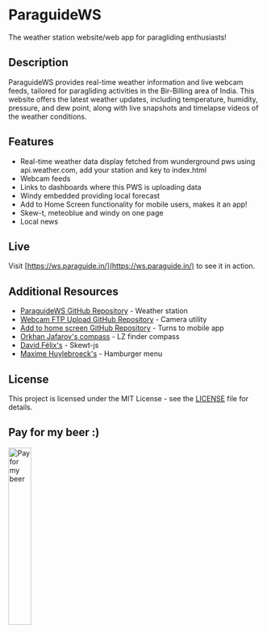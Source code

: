 # ParaguideWS

The weather station website/web app for paragliding enthusiasts!

## Description

ParaguideWS provides real-time weather information and live webcam feeds, tailored for paragliding activities in the Bir-Billing area of India. This website offers the latest weather updates, including temperature, humidity, pressure, and dew point, along with live snapshots and timelapse videos of the weather conditions.

## Features

- Real-time weather data display fetched from wunderground pws using api.weather.com, add your station and key to index.html
- Webcam feeds
- Links to dashboards where this PWS is uploading data
- Windy embedded providing local forecast
- Add to Home Screen functionality for mobile users, makes it an app!
- Skew-t, meteoblue and windy on one page
- Local news

## Live

Visit [https://ws.paraguide.in/](https://ws.paraguide.in/) to see it in action.

## Additional Resources

- [ParaguideWS GitHub Repository](https://github.com/cyberorg/ParaguideWS) - Weather station
- [Webcam FTP Upload GitHub Repository](https://github.com/cyberorg/webcam-ftp-upload) - Camera utility
- [Add to home screen GitHub Repository](https://github.com/philfung/add-to-homescreen) - Turns to mobile app
- [Orkhan Jafarov's compass](https://dev.to/orkhanjafarovr/real-compass-on-mobile-browsers-with-javascript-3emi) - LZ finder compass
- [David Félix's](https://github.com/dfelix/skewt-js/) - Skewt-js
- [Maxime Huylebroeck's](https://codepen.io/G_4s/pen/QGvoPv) - Hamburger menu
## License

This project is licensed under the MIT License - see the [LICENSE](LICENSE) file for details.

## Pay for my beer :)
<img src="https://lh3.googleusercontent.com/pw/ABLVV85L02OXBQTlnN-L4L6FJxDEf30yOCbaM1mQ5xnsgpQSEYPX5P37mIOPHcO_CsIBi2ezfwGdWZdka3WQhLmCuSWCaqnEsYjJg6WY4H15EOoAuVaSdl8TwcrXBpWxSuoCACV6kbCNdvULpdXDcVON_hOlHw=w616-h855-s-no?authuser=0" alt="Pay for my beer" width="30%">
